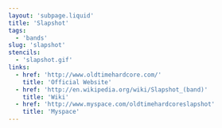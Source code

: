 ```yaml
---
layout: 'subpage.liquid'
title: 'Slapshot'
tags:
  - 'bands'
slug: 'slapshot'
stencils:
  - 'slapshot.gif'
links:
  - href: 'http://www.oldtimehardcore.com/'
    title: 'Official Website'
  - href: 'http://en.wikipedia.org/wiki/Slapshot_(band)'
    title: 'Wiki'
  - href: 'http://www.myspace.com/oldtimehardcoreslapshot'
    title: 'Myspace'
---
```


